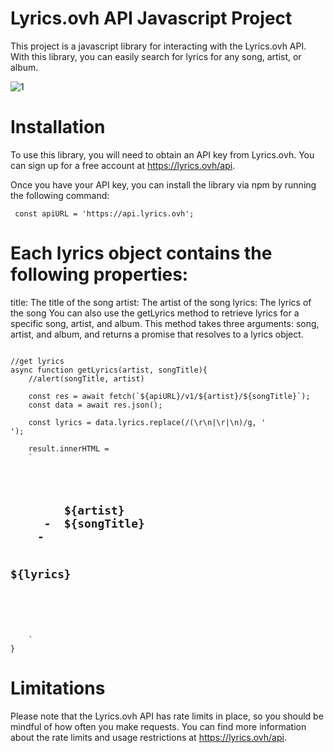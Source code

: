 # Lyrics.ovh API Javascript Project
This project is a javascript library for interacting with the Lyrics.ovh API. With this library, you can easily search for lyrics for any song, artist, or album.

![1](https://user-images.githubusercontent.com/72680556/209419646-e303baa3-723c-4cb0-875c-2e96a0222a94.png)

# Installation
To use this library, you will need to obtain an API key from Lyrics.ovh. You can sign up for a free account at https://lyrics.ovh/api.

Once you have your API key, you can install the library via npm by running the following command:

<pre><code> const apiURL = 'https://api.lyrics.ovh'; </code></pre>

# Each lyrics object contains the following properties:

title: The title of the song
artist: The artist of the song
lyrics: The lyrics of the song
You can also use the getLyrics method to retrieve lyrics for a specific song, artist, and album. This method takes three arguments: song, artist, and album, and returns a promise that resolves to a lyrics object.
<pre><code> 
//get lyrics
async function getLyrics(artist, songTitle){
    //alert(songTitle, artist)

    const res = await fetch(`${apiURL}/v1/${artist}/${songTitle}`);
    const data = await res.json();

    const lyrics = data.lyrics.replace(/(\r\n|\r|\n)/g, '<br>');

    result.innerHTML = 
    `<h2>
    <strong>
        ${artist}
    </strong> -  ${songTitle}
    - 
    <p>${lyrics}</p>
    </h2>
    `
}
</code></pre>

# Limitations
Please note that the Lyrics.ovh API has rate limits in place, so you should be mindful of how often you make requests. You can find more information about the rate limits and usage restrictions at https://lyrics.ovh/api.
